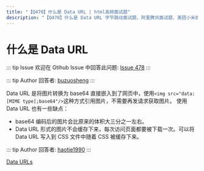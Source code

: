 ```yaml
---
title: "【Q470】什么是 Data URL | html高频面试题"
description: "【Q470】什么是 Data URL 字节跳动面试题、阿里腾讯面试题、美团小米面试题。"
---
```


# 什么是 Data URL

::: tip Issue
欢迎在 Gtihub Issue 中回答此问题: [Issue 478](https://github.com/shfshanyue/Daily-Question/issues/478)
:::

::: tip Author
回答者: [buzuosheng](https://github.com/buzuosheng)
:::

Data URL 是将图片转换为 base64 直接嵌入到了网页中，使用`<img src="data:[MIME type];base64"/>`这种方式引用图片，不需要再发请求获取图片。
使用 Data URL 也有一些缺点：

- base64 编码后的图片会比原来的体积大三分之一左右。
- Data URL 形式的图片不会缓存下来，每次访问页面都要被下载一次。可以将 Data URL 写入到 CSS 文件中随着 CSS 被缓存下来。

::: tip Author
回答者: [haotie1990](https://github.com/haotie1990)
:::

[Data URLs](https://developer.mozilla.org/zh-CN/docs/Web/HTTP/Basics_of_HTTP/Data_URIs)
